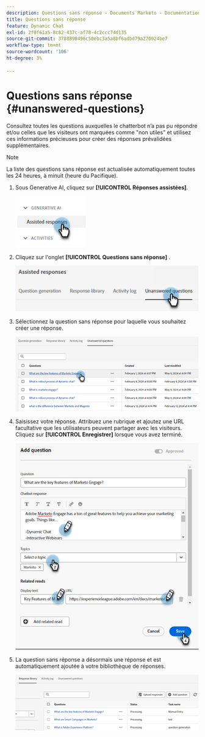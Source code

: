```yaml
---
description: Questions sans réponse - Documents Marketo - Documentation du produit
title: Questions sans réponse
feature: Dynamic Chat
exl-id: 2f0f61a5-8c82-437c-af78-4c2ccc74d135
source-git-commit: 3788898496c50ebc3a5a8bf6adbd79a270024be7
workflow-type: tm+mt
source-wordcount: '106'
ht-degree: 3%

---
```


# Questions sans réponse {#unanswered-questions}

Consultez toutes les questions auxquelles le chatterbot n’a pas pu répondre et/ou celles que les visiteurs ont marquées comme &quot;non utiles&quot; et utilisez ces informations précieuses pour créer des réponses prévalidées supplémentaires.

>[!NOTE]
>
>La liste des questions sans réponse est actualisée automatiquement toutes les 24 heures, à minuit (heure du Pacifique).

1. Sous Generative AI, cliquez sur **[!UICONTROL Réponses assistées]**.

   ![](assets/unanswered-questions-1.png)

1. Cliquez sur l&#39;onglet **[!UICONTROL Questions sans réponse]** .

   ![](assets/unanswered-questions-2.png)

1. Sélectionnez la question sans réponse pour laquelle vous souhaitez créer une réponse.

   ![](assets/unanswered-questions-3.png)

1. Saisissez votre réponse. Attribuez une rubrique et ajoutez une URL facultative que les utilisateurs peuvent partager avec les visiteurs. Cliquez sur **[!UICONTROL Enregistrer]** lorsque vous avez terminé.

   ![](assets/unanswered-questions-4.png)

1. La question sans réponse a désormais une réponse et est automatiquement ajoutée à votre bibliothèque de réponses.

   ![](assets/unanswered-questions-5.png)
